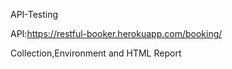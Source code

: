API-Testing

API:https://restful-booker.herokuapp.com/booking/

Collection,Environment and HTML Report
